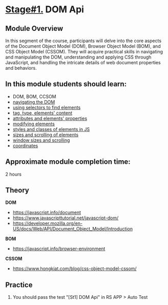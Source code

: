 # [Stage#1.](../../) DOM Api

## Module Overview

In this segment of the course, participants will delve into the core aspects of the Document Object Model (DOM), Browser Object Model (BOM), and CSS Object Model (CSSOM). They will acquire practical skills in navigating and manipulating the DOM, understanding and applying CSS through JavaScript, and handling the intricate details of web document properties and behaviors.

## In this module students should learn:

- DOM, BOM, CCSOM
- [navigating the DOM](https://javascript.info/dom-navigation)
- [using selectors to find elements](https://developer.mozilla.org/en-US/docs/Web/API/Document_object_model/Locating_DOM_elements_using_selectors)
- [tag, type, elements' content](https://javascript.info/basic-dom-node-properties)
- [attributes and elements' properties](https://javascript.info/dom-attributes-and-properties)
- [modifying elements](https://javascript.info/modifying-document)
- [styles and classes of elements in JS](https://javascript.info/styles-and-classes)
- [sizes and scrolling of elements](https://javascript.info/size-and-scroll)
- [window sizes and scrolling](https://javascript.info/size-and-scroll-window)
- [coordinates](https://javascript.info/coordinates)

## Approximate module completion time:

2 hours

## Theory

**DOM**

- https://javascript.info/document
- https://www.javascripttutorial.net/javascript-dom/
- https://developer.mozilla.org/en-US/docs/Web/API/Document_Object_Model/Introduction

**BOM**

- https://javascript.info/browser-environment

**CSSOM**

- https://www.hongkiat.com/blog/css-object-model-cssom/

## Practice

1. You should pass the test "[St1] DOM Api" in RS APP > Auto Test
